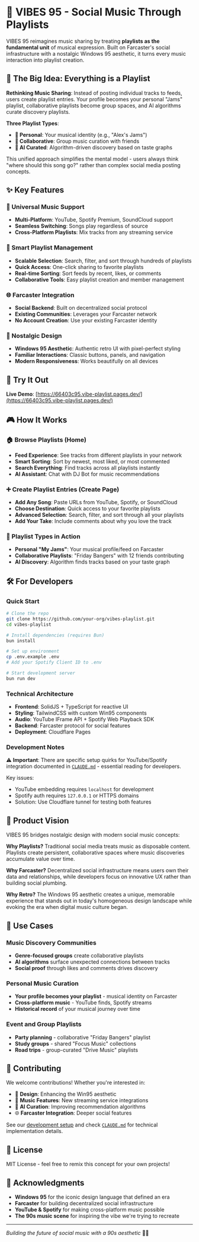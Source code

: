 # 🎵 VIBES 95 - Social Music Through Playlists

VIBES 95 reimagines music sharing by treating **playlists as the fundamental unit** of musical expression. Built on Farcaster's social infrastructure with a nostalgic Windows 95 aesthetic, it turns every music interaction into playlist creation.

## 🎯 The Big Idea: Everything is a Playlist

**Rethinking Music Sharing**: Instead of posting individual tracks to feeds, users create playlist entries. Your profile becomes your personal "Jams" playlist, collaborative playlists become group spaces, and AI algorithms curate discovery playlists.

**Three Playlist Types**:
- **👤 Personal**: Your musical identity (e.g., "Alex's Jams") 
- **👥 Collaborative**: Group music curation with friends
- **🤖 AI Curated**: Algorithm-driven discovery based on taste graphs

This unified approach simplifies the mental model - users always think "where should this song go?" rather than complex social media posting concepts.

## ✨ Key Features

### 🎵 Universal Music Support
- **Multi-Platform**: YouTube, Spotify Premium, SoundCloud support
- **Seamless Switching**: Songs play regardless of source
- **Cross-Platform Playlists**: Mix tracks from any streaming service

### 🤖 Smart Playlist Management
- **Scalable Selection**: Search, filter, and sort through hundreds of playlists
- **Quick Access**: One-click sharing to favorite playlists
- **Real-time Sorting**: Sort feeds by recent, likes, or comments
- **Collaborative Tools**: Easy playlist creation and member management

### 🌐 Farcaster Integration
- **Social Backend**: Built on decentralized social protocol
- **Existing Communities**: Leverages your Farcaster network
- **No Account Creation**: Use your existing Farcaster identity

### 🎨 Nostalgic Design
- **Windows 95 Aesthetic**: Authentic retro UI with pixel-perfect styling
- **Familiar Interactions**: Classic buttons, panels, and navigation
- **Modern Responsiveness**: Works beautifully on all devices

## 🚀 Try It Out

**Live Demo**: [https://66403c95.vibe-playlist.pages.dev/](https://66403c95.vibe-playlist.pages.dev/)

## 🎮 How It Works

### 🏠 Browse Playlists (Home)
- **Feed Experience**: See tracks from different playlists in your network
- **Smart Sorting**: Sort by newest, most liked, or most commented
- **Search Everything**: Find tracks across all playlists instantly
- **AI Assistant**: Chat with DJ Bot for music recommendations

### ➕ Create Playlist Entries (Create Page)
- **Add Any Song**: Paste URLs from YouTube, Spotify, or SoundCloud
- **Choose Destination**: Quick access to your favorite playlists
- **Advanced Selection**: Search, filter, and sort through all your playlists
- **Add Your Take**: Include comments about why you love the track

### 👥 Playlist Types in Action
- **Personal "My Jams"**: Your musical profile/feed on Farcaster
- **Collaborative Playlists**: "Friday Bangers" with 12 friends contributing
- **AI Discovery**: Algorithm finds tracks based on your taste graph

## 🛠️ For Developers

### Quick Start
```bash
# Clone the repo
git clone https://github.com/your-org/vibes-playlist.git
cd vibes-playlist

# Install dependencies (requires Bun)
bun install

# Set up environment
cp .env.example .env
# Add your Spotify Client ID to .env

# Start development server
bun run dev
```

### Technical Architecture
- **Frontend**: SolidJS + TypeScript for reactive UI
- **Styling**: TailwindCSS with custom Win95 components
- **Audio**: YouTube IFrame API + Spotify Web Playback SDK
- **Backend**: Farcaster protocol for social features
- **Deployment**: Cloudflare Pages

### Development Notes
⚠️ **Important**: There are specific setup quirks for YouTube/Spotify integration documented in [`CLAUDE.md`](./CLAUDE.md) - essential reading for developers.

Key issues:
- YouTube embedding requires `localhost` for development
- Spotify auth requires `127.0.0.1` or HTTPS domains
- Solution: Use Cloudflare tunnel for testing both features

## 🎯 Product Vision

VIBES 95 bridges nostalgic design with modern social music concepts:

**Why Playlists?** Traditional social media treats music as disposable content. Playlists create persistent, collaborative spaces where music discoveries accumulate value over time.

**Why Farcaster?** Decentralized social infrastructure means users own their data and relationships, while developers focus on innovative UX rather than building social plumbing.

**Why Retro?** The Windows 95 aesthetic creates a unique, memorable experience that stands out in today's homogeneous design landscape while evoking the era when digital music culture began.

## 🎪 Use Cases

### Music Discovery Communities
- **Genre-focused groups** create collaborative playlists
- **AI algorithms** surface unexpected connections between tracks
- **Social proof** through likes and comments drives discovery

### Personal Music Curation
- **Your profile becomes your playlist** - musical identity on Farcaster
- **Cross-platform music** - YouTube finds, Spotify streams
- **Historical record** of your musical journey over time

### Event and Group Playlists
- **Party planning** - collaborative "Friday Bangers" playlist
- **Study groups** - shared "Focus Music" collections  
- **Road trips** - group-curated "Drive Music" playlists

## 🤝 Contributing

We welcome contributions! Whether you're interested in:
- 🎨 **Design**: Enhancing the Win95 aesthetic
- 🎵 **Music Features**: New streaming service integrations
- 🤖 **AI Curation**: Improving recommendation algorithms
- 🌐 **Farcaster Integration**: Deeper social features

See our [development setup](#-for-developers) and check [`CLAUDE.md`](./CLAUDE.md) for technical implementation details.

## 📜 License

MIT License - feel free to remix this concept for your own projects!

## 🙏 Acknowledgments

- **Windows 95** for the iconic design language that defined an era
- **Farcaster** for building decentralized social infrastructure
- **YouTube & Spotify** for making cross-platform music possible
- **The 90s music scene** for inspiring the vibe we're trying to recreate

---

*Building the future of social music with a 90s aesthetic* 🎵✨